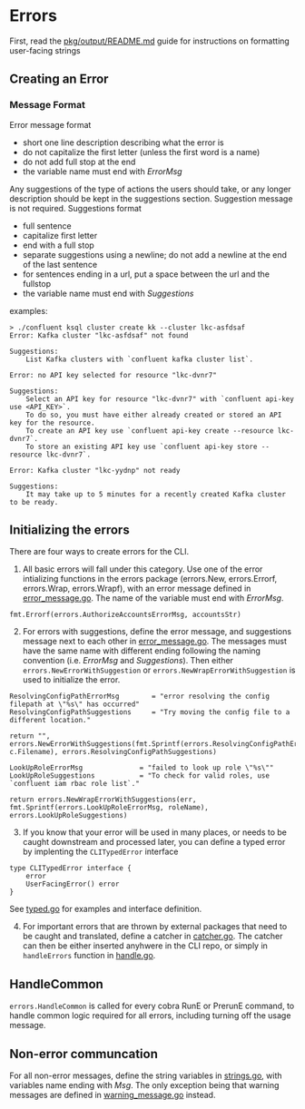 # Errors

First, read the [pkg/output/README.md](Output) guide for instructions on formatting user-facing strings

## Creating an Error
### Message Format
Error message format
- short one line description describing what the error is
- do not capitalize the first letter (unless the first word is a name)
- do not add full stop at the end
- the variable name must end with *ErrorMsg*

Any suggestions of the type of actions the users should take, or any longer description should be kept in the suggestions section.
Suggestion message is not required.
Suggestions format
- full sentence
- capitalize first letter
- end with a full stop
- separate suggestions using a newline; do not add a newline at the end of the last sentence
- for sentences ending in a url, put a space between the url and the fullstop
- the variable name must end with *Suggestions*

examples:
```
> ./confluent ksql cluster create kk --cluster lkc-asfdsaf
Error: Kafka cluster "lkc-asfdsaf" not found

Suggestions:
    List Kafka clusters with `confluent kafka cluster list`.
```
```
Error: no API key selected for resource "lkc-dvnr7"

Suggestions:
    Select an API key for resource "lkc-dvnr7" with `confluent api-key use <API_KEY>`.
    To do so, you must have either already created or stored an API key for the resource.
    To create an API key use `confluent api-key create --resource lkc-dvnr7`.
    To store an existing API key use `confluent api-key store --resource lkc-dvnr7`.
```
```
Error: Kafka cluster "lkc-yydnp" not ready

Suggestions:
    It may take up to 5 minutes for a recently created Kafka cluster to be ready.
```

## Initializing the errors
There are four ways to create errors for the CLI.

1. All basic errors will fall under this category. Use one of the error intializing functions in the errors package (errors.New, errors.Errorf, errors.Wrap, errors.Wrapf), with an error message defined in [error_message.go](error_message.go). The name of the variable must end with *ErrorMsg*.
```
fmt.Errorf(errors.AuthorizeAccountsErrorMsg, accountsStr)
```
2. For errors with suggestions, define the error message, and suggestions message next to each other in [error_message.go](error_message.go). The messages must have the same name with different ending following the naming convention (i.e. *ErrorMsg* and *Suggestions*). Then either `errors.NewErrorWithSuggestion` or `errors.NewWrapErrorWithSuggestion` is used to initialize the error.

```
ResolvingConfigPathErrorMsg        = "error resolving the config filepath at \"%s\" has occurred"
ResolvingConfigPathSuggestions     = "Try moving the config file to a different location."

return "", errors.NewErrorWithSuggestions(fmt.Sprintf(errors.ResolvingConfigPathErrorMsg, c.Filename), errors.ResolvingConfigPathSuggestions)
```

```
LookUpRoleErrorMsg              = "failed to look up role \"%s\""
LookUpRoleSuggestions           = "To check for valid roles, use `confluent iam rbac role list`."

return errors.NewWrapErrorWithSuggestions(err, fmt.Sprintf(errors.LookUpRoleErrorMsg, roleName), errors.LookUpRoleSuggestions)
```

3. If you know that your error will be used in many places, or needs to be caught downstream and processed later, you can define a typed error by implenting the `CLITypedError` interface
```
type CLITypedError interface {
	error
	UserFacingError() error
}
```
  See [typed.go](typed.go) for examples and interface definition.

4. For important errors that are thrown by external packages that need to be caught and translated, define a catcher in [catcher.go](catcher.go). The catcher can then be either inserted anyhwere in the CLI repo, or simply in `handleErrors` function in [handle.go](handle.go).

## HandleCommon
`errors.HandleCommon` is called for every cobra RunE or PrerunE command, to handle common logic required for all errors, including turning off the usage message.

## Non-error communcation
For all non-error messages, define the string variables in [strings.go](strings.go), with variables name ending with *Msg*. The only exception being that warning messages are defined in [warning_message.go](warning_message.go) instead.
